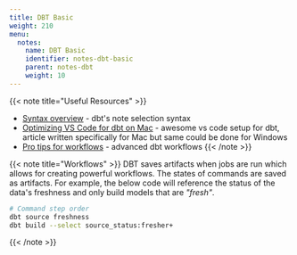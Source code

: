 ```yaml
---
title: DBT Basic
weight: 210
menu:
  notes:
    name: DBT Basic
    identifier: notes-dbt-basic
    parent: notes-dbt
    weight: 10
---
```


<!-- Useful Resources -->
{{< note title="Useful Resources" >}}
- [Syntax overview](https://docs.getdbt.com/reference/node-selection/syntax) - dbt's note selection syntax
- [Optimizing VS Code for dbt on Mac](https://towardsdatascience.com/optimizing-vs-code-for-dbt-on-mac-a56dd27ba8d5) - awesome vs code setup for dbt, article written specifically for Mac but same could be done for Windows 
- [Pro tips for workflows](https://docs.getdbt.com/guides/legacy/best-practices#pro-tips-for-workflows) - advanced dbt workflows
{{< /note >}}

<!-- Workflows -->
{{< note title="Workflows" >}}
DBT saves artifacts when jobs are run which allows for creating powerful workflows. The states of commands are saved as artifacts. For example, the below code will reference the status of the data's freshness and only build models that are *"fresh"*.
```bash 
# Command step order
dbt source freshness
dbt build --select source_status:fresher+
```
{{< /note >}}
